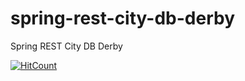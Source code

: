 # spring-rest-city-db-derby
Spring REST City DB Derby

[![HitCount](http://hits.dwyl.io/teamtact/https://github.com/teamtact/spring-rest-city-db-derby.svg)](http://hits.dwyl.io/teamtact/https://github.com/teamtact/spring-rest-city-db-derby)
